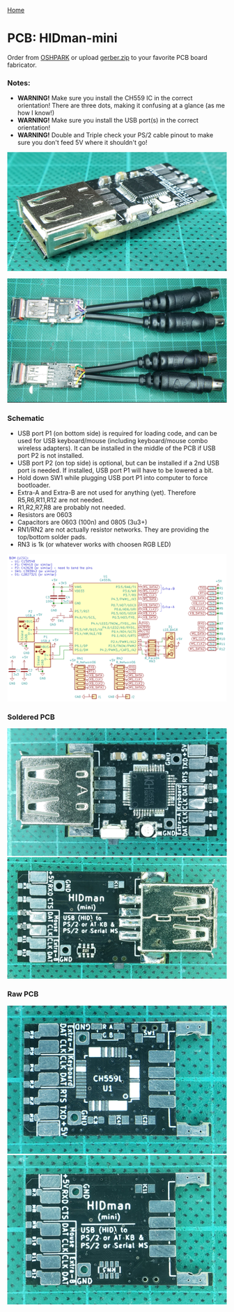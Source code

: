 [Home](/README.md)
# PCB: HIDman-mini

Order from [OSHPARK](https://oshpark.com/shared_projects/GPxhWAbz) or upload [gerber.zip](output/gerber.zip) to your favorite PCB board fabricator.

### Notes:
- **WARNING!** Make sure you install the CH559 IC in the correct orientation!  There are three dots, making it confusing at a glance (as me how I know!)
- **WARNING!** Make sure you install the USB port(s) in the correct orientation!
- **WARNING!** Double and Triple check your PS/2 cable pinout to make sure you don't feed 5V where it shouldn't go!

![Profile](https://github.com/serisman/HIDman-mini/blob/main/pictures/HIDman-mini%20-%20Side.jpg?raw=true)

![Soldered](https://github.com/serisman/HIDman-mini/blob/main/pictures/HIDman-mini%20-%20Top%20&%20Bottom.jpg?raw=true)

### Schematic
- USB port P1 (on bottom side) is required for loading code, and can be used for USB keyboard/mouse (including keyboard/mouse combo wireless adapters).  It can be installed in the middle of the PCB if USB port P2 is not installed.
- USB port P2 (on top side) is optional, but can be installed if a 2nd USB port is needed.  If installed, USB port P1 will have to be lowered a bit.
- Hold down SW1 while plugging USB port P1 into computer to force bootloader.
- Extra-A and Extra-B are not used for anything (yet).  Therefore R5,R6,R11,R12 are not needed.
- R1,R2,R7,R8 are probably not needed.
- Resistors are 0603
- Capacitors are 0603 (100n) and 0805 (3u3+)
- RN1/RN2 are not actually resistor networks.  They are providing the top/bottom solder pads.
- RN3 is 1k (or whatever works with choosen RGB LED)

![Schematic](https://github.com/serisman/HIDman-mini/blob/main/KiCad%20PCBs/HIDman-mini/output/Schematic.png?raw=true)

### Soldered PCB
![Top](https://github.com/serisman/HIDman-mini/blob/main/pictures/HIDman-mini%20-%20Top.jpg?raw=true)
![Bottom](https://github.com/serisman/HIDman-mini/blob/main/pictures/HIDman-mini%20-%20Bottom.jpg?raw=true)

### Raw PCB
![PCB Top](https://github.com/serisman/HIDman-mini/blob/main/KiCad%20PCBs/HIDman-mini/output/PCB%20Top.jpg?raw=true)
![PCB Bottom](https://github.com/serisman/HIDman-mini/blob/main/KiCad%20PCBs/HIDman-mini/output/PCB%20Bottom.jpg?raw=true)
